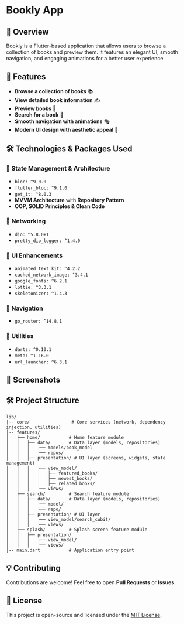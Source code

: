 # Bookly App

## 📖 Overview
Bookly is a Flutter-based application that allows users to browse a collection of books and preview them. It features an elegant UI, smooth navigation, and engaging animations for a better user experience.

## 🚀 Features
- **Browse a collection of books** 📚
- **View detailed book information** ✍️
- **Preview books** 📝
- **Search for a book** 🔎
- **Smooth navigation with animations** 🎭
- **Modern UI design with aesthetic appeal** 🎨

## 🛠️ Technologies & Packages Used

### 📌 State Management & Architecture
- `bloc: ^9.0.0`
- `flutter_bloc: ^9.1.0`
- `get_it: ^8.0.3`
- **MVVM Architecture** with **Repository Pattern**
- **OOP, SOLID Principles & Clean Code**

### 📌 Networking
- `dio: ^5.8.0+1`
- `pretty_dio_logger: ^1.4.0`

### 📌 UI Enhancements
- `animated_text_kit: ^4.2.2`
- `cached_network_image: ^3.4.1`
- `google_fonts: ^6.2.1`
- `lottie: ^3.3.1`
- `skeletonizer: ^1.4.3`

### 📌 Navigation
- `go_router: ^14.8.1`

### 📌 Utilities
- `dartz: ^0.10.1`
- `meta: ^1.16.0`
- `url_launcher: ^6.3.1`

## 📸 Screenshots


## 🛠 Project Structure
```
lib/
│-- core/                # Core services (network, dependency injection, utilities)
│-- features/
│   ├── home/           # Home feature module
│   │   ├── data/       # Data layer (models, repositories)
│   │   │   ├── models/book_model
│   │   │   ├── repos/
│   │   ├── presentation/ # UI layer (screens, widgets, state management)
│   │   │   ├── view_model/
│   │   │   │   ├── featured_books/
│   │   │   │   ├── newest_books/
│   │   │   │   ├── related_books/
│   │   │   ├── views/
│   ├── search/         # Search feature module
│   │   ├── data/       # Data layer (models, repositories)
│   │   │   ├── model/
│   │   │   ├── repo/
│   │   ├── presentation/ # UI layer
│   │   │   ├── view_model/search_cubit/
│   │   │   ├── views/
│   ├── splash/         # Splash screen feature module
│   │   ├── presentation/
│   │   │   ├── view_model/
│   │   │   ├── views/
│-- main.dart           # Application entry point
```

## 💡 Contributing
Contributions are welcome! Feel free to open **Pull Requests** or **Issues**.

## 📜 License
This project is open-source and licensed under the [MIT License](LICENSE).
